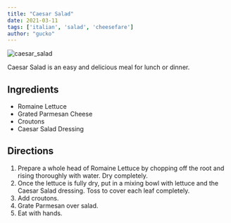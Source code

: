 ```yaml
---
title: "Caesar Salad"
date: 2021-03-11
tags: ['italian', 'salad', 'cheesefare']
author: "gucko"
---
```


![caesar_salad](/pix/csalad.webp)

Caesar Salad is an easy and delicious meal for lunch or dinner.

## Ingredients

- Romaine Lettuce
- Grated Parmesan Cheese
- Croutons
- Caesar Salad Dressing

## Directions

1. Prepare a whole head of Romaine Lettuce by chopping off the root and rising thoroughly with water. Dry completely.
2. Once the lettuce is fully dry, put in a mixing bowl with lettuce and the Caesar Salad dressing. Toss to cover each
   leaf completely.
3. Add croutons.
4. Grate Parmesan over salad.
5. Eat with hands.
